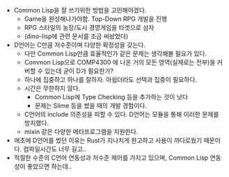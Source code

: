 - Common Lisp을 잘 쓰기위한 방법을 고민해야겠다.
	- Game을 완성해나가야함. Top-Down RPG 개발을 진행
	- RPG 스타일의 농장/도시 경영게임을 타겟으로 삼자
	- (dino-lisp에 관련 문서를 조금 써놨었다)
- D언어는 C만큼 저수준이며 다양한 확정성을 갖는다.
	- 다만 Common Lisp만큼 효율적인가 같은 문제는 생각해볼 필요가 있다.
	- Common Lisp으로 COMP4300 에 나온 거의 모든 영역(실제로는 전부)을 커버할 수 있는데 굳이  D가 필요한가?
	- 하나에 집중하고 하나를 잘하자. 아쉽더라도 선택과 집중이 필요하다.
	- 시간은 무한하지 않다.
		- Common Lisp에 Type Checking 등을 추가하는 것이 낫다
		- 문제는 Slime 등을 썼을 때의 개발 경험이다.
	- C언어의 include 의존성을 피할 수 있다. D언어는 모듈을 통해 이러한 문제를 방지했다.
	- mixin 같은 다양한 메타프로그램을 지원한다.
- 애초에 D언어를 썼던 이유는 Rust가 지나치게 완고하고 사용이 까다로웠기 때문이다. 컴파일시간도 너무 길고..
- 적절한 수준의 C언어 연동성과 저수준 제어를 가지고 있으며, Common Lisp 연동성이 좋았으면 하는데..